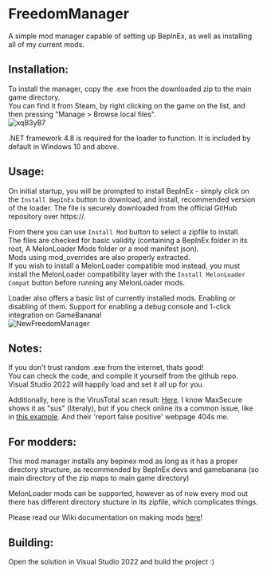 # FreedomManager

A simple mod manager capable of setting up BepInEx, as well as installing all of my current mods.

## Installation:

To install the manager, copy the .exe from the downloaded zip to the main game directory.  
You can find it from Steam, by right clicking on the game on the list, and then pressing "Manage > Browse local files".  
![xqB3yB7](https://user-images.githubusercontent.com/33236735/195651639-d54b74e7-ce74-486c-b094-a0fde05dbc81.png)

.NET framework 4.8 is required for the loader to function. It is included by default in Windows 10 and above.  

## Usage:

On initial startup, you will be prompted to install BepInEx - simply click on the `Install BepInEx` button to download, and install, recommended version of the loader. The file is securely downloaded from the official GitHub repository over https://.  

From there you can use `Install Mod` button to select a zipfile to install.  
The files are checked for basic validity (containing a BepInEx folder in its root, A MelonLoader Mods folder or a mod manifest json).  
Mods using mod_overrides are also properly extracted.  
If you wish to install a MelonLoader compatible mod instead, you must install the MelonLoader compatibility layer with the `Install MelonLoader Compat` button before running any MelonLoader mods.  

Loader also offers a basic list of currently installed mods. Enabling or disabling of them. Support for enabling a debug console and 1-click integration on GameBanana!    
![NewFreedomManager](https://user-images.githubusercontent.com/33236735/198375013-8b22fc3e-3289-4663-9f09-666083393670.png)  

## Notes:

If you don't trust random .exe from the internet, thats good!  
You can check the code, and compile it yourself from the github repo.  
Visual Studio 2022 will happily load and set it all up for you.  

Additionally, here is the VirusTotal scan result: [Here](https://www.virustotal.com/gui/file/0910a97edddff134e20a00a1ad43b973428c57b45db60d5e194becdb5112ef3b). I know MaxSecure shows it as "sus" (literaly), but if you check online its a common issue, like in [this example](https://www.reddit.com/r/antivirus/comments/qo9vus/is_this_safe_and_false_positive_from_virustotal/). And their 'report false positive' webpage 404s me.  

## For modders:

This mod manager installs any bepinex mod as long as it has a proper directory structure, as recommended by BepInEx devs and gamebanana (so main directory of the zip maps to main game directory)  

MelonLoader mods can be supported, however as of now every mod out there has different directory stucture in its zipfile, which complicates things.  

Please read our Wiki documentation on making mods [here](https://github.com/Kuborros/FreedomManager/wiki)!  

## Building:
Open the solution in Visual Studio 2022 and build the project :)
